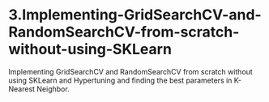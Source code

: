 # 3.Implementing-GridSearchCV-and-RandomSearchCV-from-scratch-without-using-SKLearn
Implementing GridSearchCV and RandomSearchCV from scratch without using SKLearn and Hypertuning and finding the best parameters in K-Nearest Neighbor.
